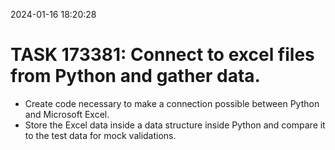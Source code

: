 2024-01-16 18:20:28

# TASK 173381: Connect to excel files from Python and gather data.

- Create code necessary to make a connection possible between Python and Microsoft Excel.
- Store the Excel data inside a data structure inside Python and compare it to the test data for mock validations.
